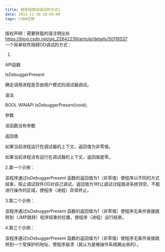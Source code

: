 ```yaml
---
title: 程序阻碍OD调试的方式1
date: 2015-11-30 18:04:09
tags: CSDN迁移
---
```

 版权声明：需要转载的请注明出处 https://blog.csdn.net/qq_22642239/article/details/50116537   
   一个简单软件阻碍OD调试的方式：

 1.

 API函数

 IsDebuggerPresent 

 

 确定调用进程是否由用户模式的调试器调试。

 

 语法

 

 BOOL WINAPI IsDebuggerPresent(void);

 

 参数

 

 该函数没有参数

 

 返回值

 

 如果当前进程运行在调试器的上下文，返回值为非零值。

 

 如果当前进程没有运行在调试器的上下文，返回值是零。

 2.第一个示例：

 该程序通过IsDebuggerPresent 函数的返回值为1（非零值）使程序以不同的方式结束，阻止调试软件OD对自己调试，返回值为1时让调试过程跳进系统领空，不能进行操作的区域，使程序（进程）异常终止。

 3.第二个示例：

 该程序通过IsDebuggerPresent 函数的返回值为1（非零值）使程序无条件直接跳转到（JMP跳转）程序结束的位置，使程序（进程）运行结束。

 4.第三个示例：

 该程序通过IsDebuggerPresent 函数的返回值为1（非零值）使程序无条件直接跳转到一个受保护的地址，使程序崩溃（我认为是被操作系统踢出来的）。

 

 

   
 